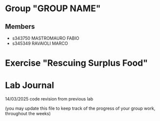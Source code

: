 # Group "GROUP NAME"

## Members
- s343750 MASTROMAURO FABIO
- s345349 RAVAIOLI MARCO

# Exercise "Rescuing Surplus Food"

# Lab Journal
14/03/2025 code revision from previous lab 

(you may update this file to keep track of the progress of your group work, throughout the weeks)
